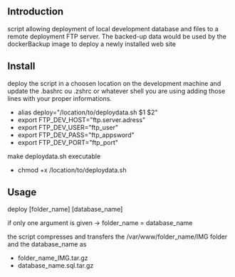 ## Introduction
script allowing deployment of local development database and files to a remote deployment FTP server. 
The backed-up data would be used by the dockerBackup image to deploy a newly installed web site
## Install
deploy the script in a choosen location on the development machine and update the .bashrc ou .zshrc or whatever shell you are using adding those lines with your proper informations.
- alias deploy="/location/to/deploydata.sh $1 $2"
- export FTP_DEV_HOST="ftp.server.adress"
- export FTP_DEV_USER="ftp_user"
- export FTP_DEV_PASS="ftp_appsword"
- export FTP_DEV_PORT="ftp_port"

make deploydata.sh executable
- chmod +x /location/to/deploydata.sh

## Usage
deploy [folder_name] [database_name] 

if only one argument is given -> folder_name = database_name

the script compresses and transfers the /var/www/folder_name/IMG folder and the database_name as
- folder_name_IMG.tar.gz
- database_name.sql.tar.gz
